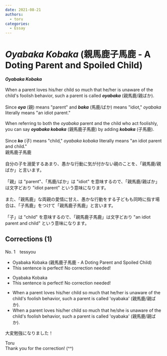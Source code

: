 ```yaml
---
date: 2021-08-21
authors:
  - toru
categories:
  - Essay
---
```


<h1 id="subject_show"><strong><em>Oyabaka Kobaka</strong></em> (親馬鹿子馬鹿 - A Doting Parent and Spoiled Child)</h1>
<div class="date" hidden>Aug 21, 2021 16:49</div>
<div id="post"><div id="body_show_ori">
<strong><em>Oyabaka Kobaka</strong></em><br/><br/>When a parent loves his/her child so much that he/her is unaware of the child's foolish behavior, such a parent is called <strong><em>oyabaka</em></strong> (親馬鹿/親ばか).<br/><br/>Since <strong><em>oya</em></strong> (親) means "parent" and <strong><em>baka</em></strong> (馬鹿/ばか) means "idiot," <em>oyabaka</em> literally means "an idiot parent."<br/><br/>When referring to both the <em>oyabaka</em> parent and the child who act foolishly, you can say <strong><em>oyabaka kobaka</em></strong> (親馬鹿子馬鹿) by adding <strong><em>kobaka</em></strong> (子馬鹿).<br/><br/>Since <strong><em>ko</em></strong> (子) means "child," <em>oyabaka kobaka</em> literally means "an idiot parent and child." 
</div></div>

<!-- more -->

<div id="post_ja"><div id="body_show_mo">
親馬鹿子馬鹿<br/><br/>自分の子を溺愛するあまり、愚かな行動に気が付かない親のことを、「親馬鹿/親ばか」と言います。<br/><br/>「親」は "parent"、「馬鹿/ばか」は "idiot" を意味するので、「親馬鹿/親ばか」は文字どおり "idiot parent" という意味になります。<br/><br/>また、「親馬鹿」な両親の愛情に甘え、愚かな行動をする子どもも同時に指す場合は、「子馬鹿」をつけて「親馬鹿子馬鹿」と言います。<br/><br/>「子」は "child" を意味するので、「親馬鹿子馬鹿」は文字どおり "an idiot parent and child" という意味になります。
</div></div>

## Corrections (1)
<div id="block"><div class="first_name"> No. 1　<span class="just_name">tessyou</span></div><div id="block2">
<ul class="correction_field">
<li class="incorrect">Oyabaka Kobaka (親馬鹿子馬鹿 - A Doting Parent and Spoiled Child)</li>
<li class="corrected perfect">This sentence is perfect! No correction needed!</li>
</ul>
<ul class="correction_field">
<li class="incorrect">Oyabaka Kobaka</li>
<li class="corrected perfect">This sentence is perfect! No correction needed!</li>
</ul>
<ul class="correction_field">
<li class="incorrect">When a parent loves his/her child so much that he/her is unaware of the child's foolish behavior, such a parent is called 'oyabaka' (親馬鹿/親ばか).</li>
<li class="corrected correct">
When a parent loves his/her child so much that he/<span class="f_blue">she</span> is unaware of the child's foolish behavior, such a parent is called 'oyabaka' (親馬鹿/親ばか).
</li>
</ul>
<p class="comment_small">
 大変勉強になりました！
</p>

</div><div class="name"><span class="just_name">Toru</span><br>
Thank you for the correction! (^^)
</div>
</div>

